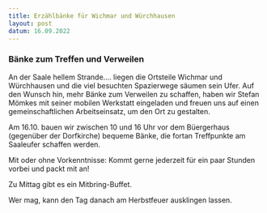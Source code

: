 ```yaml
---
title: Erzählbänke für Wichmar und Würchhausen
layout: post
datum: 16.09.2022
---
```

<h3> Bänke zum Treffen und Verweilen </h3>

An der Saale hellem Strande.... liegen die Ortsteile Wichmar und Würchhausen und die viel besuchten Spazierwege säumen sein Ufer. Auf den Wunsch hin, mehr Bänke zum Verweilen zu schaffen, haben wir Stefan Mömkes mit seiner mobilen Werkstatt eingeladen und freuen uns auf einen gemeinschaftlichen Arbeitseinsatz, um den Ort zu gestalten.

Am 16.10. bauen wir zwischen 10 und 16 Uhr vor dem Büergerhaus (gegenüber der Dorfkirche) bequeme Bänke, die fortan Treffpunkte am Saaleufer schaffen werden.

Mit oder ohne Vorkenntnisse: Kommt gerne jederzeit für ein paar Stunden vorbei und packt mit an!

Zu Mittag gibt es ein Mitbring-Buffet.

Wer mag, kann den Tag danach am Herbstfeuer ausklingen lassen.
